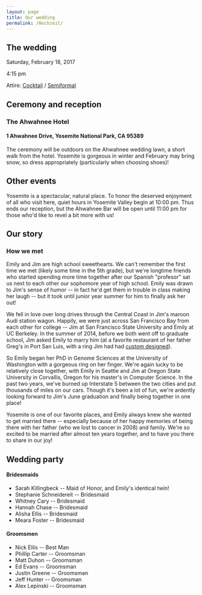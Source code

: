 ```yaml
---
layout: page
title: Our wedding
permalink: /Hochzeit/
---
```


## The wedding

Saturday, February 18, 2017

4:15 pm

Attire: [Cocktail](https://www.youtube.com/watch?v=Of5QjLNnufg) / [Semiformal](https://www.theknot.com/content/wedding-guest-attire-cheat-sheet)

## Ceremony and reception

### The Ahwahnee Hotel

#### 1 Ahwahnee Drive, Yosemite National Park, CA 95389

The ceremony will be outdoors on the Ahwahnee wedding lawn, a short walk from the hotel. Yosemite is gorgeous in winter and February may bring snow, so dress appropriately (particularly when choosing shoes)!  

## Other events

Yosemite is a spectacular, natural place. To honor the deserved enjoyment of all who visit here, quiet hours in Yosemite Valley begin at 10:00 pm. Thus ends our reception, but the Ahwahnee Bar will be open until 11:00 pm for those who'd like to revel a bit more with us!

## Our story

### How we met

Emily and Jim are high school sweethearts. We can't remember the first time we met (likely some time in the 5th grade), but we're longtime friends who started spending more time together after our Spanish "profesor" sat us next to each other our sophomore year of high school. Emily was drawn to Jim's sense of humor -- in fact he'd get them in trouble in class making her laugh -- but it took until junior year summer for him to finally ask her out! 

We fell in love over long drives through the Central Coast in Jim's maroon Audi station wagon. Happily, we were just across San Francisco Bay from each other for college -- Jim at San Francisco State University and Emily at UC Berkeley. In the summer of 2014, before we both went off to graduate school, Jim asked Emily to marry him (at a favorite restaurant of her father Greg's in Port San Luis, with a ring Jim had had [custom designed](http://www.serengetiwest.com/)). 

So Emily began her PhD in Genome Sciences at the University of Washington with a gorgeous ring on her finger. We're again lucky to be relatively close together, with Emily in Seattle and Jim at Oregon State University in Corvallis, Oregon for his master's in Computer Science. In the past two years, we've burned up Interstate 5 between the two cities and put thousands of miles on our cars. Though it's been a lot of fun, we're ardently looking forward to Jim's June graduation and finally being together in one place!

Yosemite is one of our favorite places, and Emily always knew she wanted to get married there -- especially because of her happy memories of being there with her father (who we lost to cancer in 2008) and family. We're so excited to be married after almost ten years together, and to have you there to share in our joy! 

## Wedding party

#### Bridesmaids
+ Sarah Killingbeck -- Maid of Honor, and Emily's identical twin!
+ Stephanie Schneidereit -- Bridesmaid
+ Whitney Cary -- Bridesmaid
+ Hannah Chase -- Bridesmaid
+ Alisha Ellis -- Bridesmaid
+ Meara Foster -- Bridesmaid

#### Groomsmen
+ Nick Ellis -- Best Man
+ Phillip Carter -- Groomsman
+ Matt Duhon -- Groomsman
+ Ed Evans -- Groomsman
+ Justin Greene -- Groomsman
+ Jeff Hunter -- Groomsman
+ Alex Lepinski -- Groomsman
